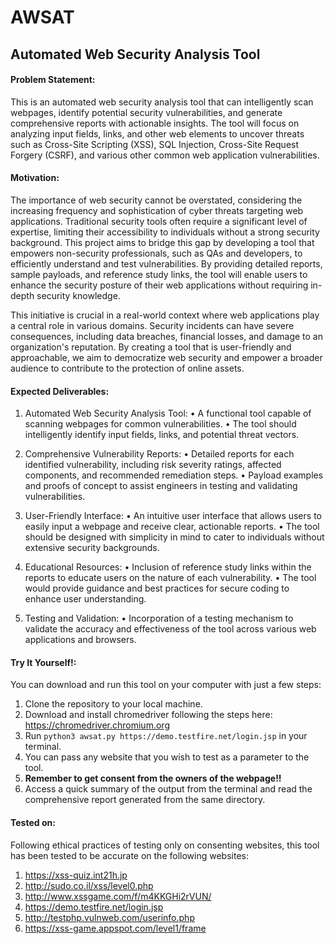# AWSAT
## Automated Web Security Analysis Tool

#### Problem Statement:
This is an automated web security analysis tool that can intelligently scan webpages, identify potential security vulnerabilities, and generate comprehensive reports with actionable insights. The tool will focus on analyzing input fields, links, and other web elements to uncover threats such as Cross-Site Scripting (XSS), SQL Injection, Cross-Site Request Forgery (CSRF), and various other common web application vulnerabilities.

#### Motivation:
The importance of web security cannot be overstated, considering the increasing frequency and sophistication of cyber threats targeting web applications. Traditional security tools often require a significant level of expertise, limiting their accessibility to individuals without a strong security background. This project aims to bridge this gap by developing a tool that empowers non-security professionals, such as QAs and developers, to efficiently understand and test vulnerabilities. By providing detailed reports, sample payloads, and reference study links, the tool will enable users to enhance the security posture of their web applications without requiring in-depth security knowledge.

This initiative is crucial in a real-world context where web applications play a central role in various domains. Security incidents can have severe consequences, including data breaches, financial losses, and damage to an organization's reputation. By creating a tool that is user-friendly and approachable, we aim to democratize web security and empower a broader audience to contribute to the protection of online assets.

#### Expected Deliverables:

1.	Automated Web Security Analysis Tool:
•	A functional tool capable of scanning webpages for common vulnerabilities.
•	The tool should intelligently identify input fields, links, and potential threat vectors.

2.	Comprehensive Vulnerability Reports:
•	Detailed reports for each identified vulnerability, including risk severity ratings, affected components, and recommended remediation steps.
•	Payload examples and proofs of concept to assist engineers in testing and validating vulnerabilities.

3.	User-Friendly Interface:
•	An intuitive user interface that allows users to easily input a webpage and receive clear, actionable reports.
•	The tool should be designed with simplicity in mind to cater to individuals without extensive security backgrounds.

4.	Educational Resources:
•	Inclusion of reference study links within the reports to educate users on the nature of each vulnerability.
•	The tool would provide guidance and best practices for secure coding to enhance user understanding.

5.	Testing and Validation:
•	Incorporation of a testing mechanism to validate the accuracy and effectiveness of the tool across various web applications and browsers.

#### Try It Yourself!:
You can download and run this tool on your computer with just a few steps:

1. Clone the repository to your local machine.
2. Download and install chromedriver following the steps here: https://chromedriver.chromium.org
3. Run ```python3 awsat.py https://demo.testfire.net/login.jsp``` in your terminal.
4. You can pass any website that you wish to test as a parameter to the tool.
5. **Remember to get consent from the owners of the webpage!!**
6. Access a quick summary of the output from the terminal and read the comprehensive report generated from the same directory.

#### Tested on:
Following ethical practices of testing only on consenting websites, this tool has been tested to be accurate on the following websites:

1. https://xss-quiz.int21h.jp
2. http://sudo.co.il/xss/level0.php
3. http://www.xssgame.com/f/m4KKGHi2rVUN/
4. https://demo.testfire.net/login.jsp
5. http://testphp.vulnweb.com/userinfo.php
6. https://xss-game.appspot.com/level1/frame
